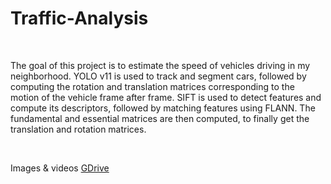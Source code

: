 # Traffic-Analysis

<br />

The goal of this project is to estimate the speed of vehicles driving in my neighborhood.
YOLO v11 is used to track and segment cars, followed by computing the rotation and translation matrices corresponding to the motion of the vehicle frame after frame.
SIFT is used to detect features and compute its descriptors, followed by matching features using FLANN.
The fundamental and essential matrices are then computed, to finally get the translation and rotation matrices.

<br />

Images & videos [GDrive](https://drive.google.com/drive/folders/1RKbULTZWH2JVe--sqtOBYgFinvriiRry)

<br />
